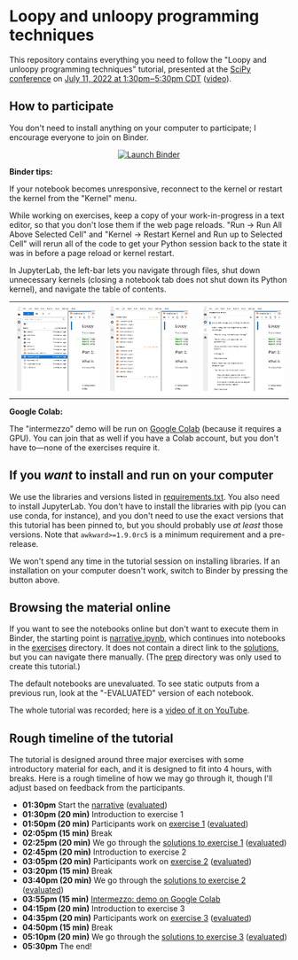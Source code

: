 # Loopy and unloopy programming techniques

This repository contains everything you need to follow the "Loopy and unloopy programming techniques" tutorial, presented at the [SciPy conference](https://www.scipy2022.scipy.org/) on [July 11, 2022 at 1:30pm‒5:30pm CDT](https://www.scipy2022.scipy.org/tutorials-schedule) ([video](https://youtu.be/Dovyd72eD70)).

## How to participate

You don't need to install anything on your computer to participate; I encourage everyone to join on Binder.

<p align="center">
  <a href="https://mybinder.org/v2/gh/jpivarski-talks/2022-07-11-scipy-loopy-tutorial/v1.0?urlpath=lab/tree/narrative.ipynb">
    <img src="https://mybinder.org/badge_logo.svg" alt="Launch Binder" height="40">
  </a>
</p>

**Binder tips:**

If your notebook becomes unresponsive, reconnect to the kernel or restart the kernel from the "Kernel" menu.

While working on exercises, keep a copy of your work-in-progress in a text editor, so that you don't lose them if the web page reloads. "Run → Run All Above Selected Cell" and "Kernel → Restart Kernel and Run up to Selected Cell" will rerun all of the code to get your Python session back to the state it was in before a page reload or kernel restart.

In JupyterLab, the left-bar lets you navigate through files, shut down unnecessary kernels (closing a notebook tab does not shut down its Python kernel), and navigate the table of contents.

<table width="100%"><tr>
  <td><img src="img/jupyterlab-files.png"></td>
  <td><img src="img/jupyterlab-kernels.png"></td>
  <td><img src="img/jupyterlab-toc.png"></td>
</tr></table>

**Google Colab:**

The "intermezzo" demo will be run on [Google Colab](https://research.google.com/colaboratory/) (because it requires a GPU). You can join that as well if you have a Colab account, but you don't have to—none of the exercises require it.

## If you _want_ to install and run on your computer

We use the libraries and versions listed in [requirements.txt](requirements.txt). You also need to install JupyterLab. You don't have to install the libraries with pip (you can use conda, for instance), and you don't need to use the exact versions that this tutorial has been pinned to, but you should probably use _at least_ those versions. Note that `awkward>=1.9.0rc5` is a minimum requirement and a pre-release.

We won't spend any time in the tutorial session on installing libraries. If an installation on your computer doesn't work, switch to Binder by pressing the button above.

## Browsing the material online

If you want to see the notebooks online but don't want to execute them in Binder, the starting point is [narrative.ipynb](narrative.ipynb), which continues into notebooks in the [exercises](exercises) directory. It does not contain a direct link to the [solutions](solutions), but you can navigate there manually. (The [prep](prep) directory was only used to create this tutorial.)

The default notebooks are unevaluated. To see static outputs from a previous run, look at the "-EVALUATED" version of each notebook.

The whole tutorial was recorded; here is a [video of it on YouTube](https://youtu.be/Dovyd72eD70).

## Rough timeline of the tutorial

The tutorial is designed around three major exercises with some introductory material for each, and it is designed to fit into 4 hours, with breaks. Here is a rough timeline of how we may go through it, though I'll adjust based on feedback from the participants.

   * **01:30pm** Start the [narrative](narrative.ipynb) ([evaluated](narrative-EVALUATED.ipynb))
   * **01:30pm (20 min)** Introduction to exercise 1
   * **01:50pm (20 min)** Participants work on [exercise 1](exercises/exercise-1.ipynb) ([evaluated](exercises/exercise-1-EVALUATED.ipynb))
   * **02:05pm (15 min)** Break
   * **02:25pm (20 min)** We go through the [solutions to exercise 1](solutions/solution-1.ipynb) ([evaluated](solutions/solution-1-EVALUATED.ipynb))
   * **02:45pm (20 min)** Introduction to exercise 2
   * **03:05pm (20 min)** Participants work on [exercise 2](exercises/exercise-2.ipynb) ([evaluated](exercises/exercise-2-EVALUATED.ipynb))
   * **03:20pm (15 min)** Break
   * **03:40pm (20 min)** We go through the [solutions to exercise 2](solutions/solution-2.ipynb) ([evaluated](solutions/solution-2-EVALUATED.ipynb))
   * **03:55pm (15 min)** [Intermezzo: demo on Google Colab](https://drive.google.com/file/d/1J0l5e0NZm5kEm5BEUDG4neN5EN0VVCnt/view?usp=sharing)
   * **04:15pm (20 min)** Introduction to exercise 3
   * **04:35pm (20 min)** Participants work on [exercise 3](exercises/exercise-3.ipynb) ([evaluated](exercises/exercise-3-EVALUATED.ipynb))
   * **04:50pm (15 min)** Break
   * **05:10pm (20 min)** We go through the [solutions to exercise 3](solutions/solution-3.ipynb) ([evaluated](solutions/solution-3-EVALUATED.ipynb))
   * **05:30pm** The end!
